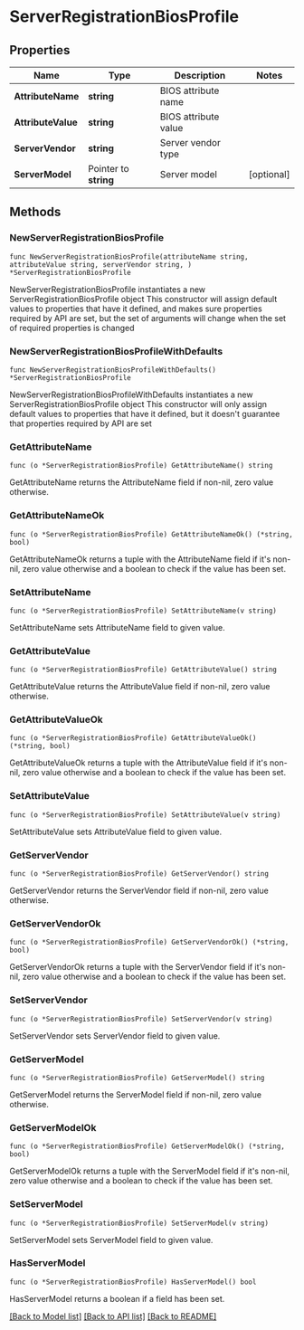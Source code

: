 # ServerRegistrationBiosProfile

## Properties

Name | Type | Description | Notes
------------ | ------------- | ------------- | -------------
**AttributeName** | **string** | BIOS attribute name | 
**AttributeValue** | **string** | BIOS attribute value | 
**ServerVendor** | **string** | Server vendor type | 
**ServerModel** | Pointer to **string** | Server model | [optional] 

## Methods

### NewServerRegistrationBiosProfile

`func NewServerRegistrationBiosProfile(attributeName string, attributeValue string, serverVendor string, ) *ServerRegistrationBiosProfile`

NewServerRegistrationBiosProfile instantiates a new ServerRegistrationBiosProfile object
This constructor will assign default values to properties that have it defined,
and makes sure properties required by API are set, but the set of arguments
will change when the set of required properties is changed

### NewServerRegistrationBiosProfileWithDefaults

`func NewServerRegistrationBiosProfileWithDefaults() *ServerRegistrationBiosProfile`

NewServerRegistrationBiosProfileWithDefaults instantiates a new ServerRegistrationBiosProfile object
This constructor will only assign default values to properties that have it defined,
but it doesn't guarantee that properties required by API are set

### GetAttributeName

`func (o *ServerRegistrationBiosProfile) GetAttributeName() string`

GetAttributeName returns the AttributeName field if non-nil, zero value otherwise.

### GetAttributeNameOk

`func (o *ServerRegistrationBiosProfile) GetAttributeNameOk() (*string, bool)`

GetAttributeNameOk returns a tuple with the AttributeName field if it's non-nil, zero value otherwise
and a boolean to check if the value has been set.

### SetAttributeName

`func (o *ServerRegistrationBiosProfile) SetAttributeName(v string)`

SetAttributeName sets AttributeName field to given value.


### GetAttributeValue

`func (o *ServerRegistrationBiosProfile) GetAttributeValue() string`

GetAttributeValue returns the AttributeValue field if non-nil, zero value otherwise.

### GetAttributeValueOk

`func (o *ServerRegistrationBiosProfile) GetAttributeValueOk() (*string, bool)`

GetAttributeValueOk returns a tuple with the AttributeValue field if it's non-nil, zero value otherwise
and a boolean to check if the value has been set.

### SetAttributeValue

`func (o *ServerRegistrationBiosProfile) SetAttributeValue(v string)`

SetAttributeValue sets AttributeValue field to given value.


### GetServerVendor

`func (o *ServerRegistrationBiosProfile) GetServerVendor() string`

GetServerVendor returns the ServerVendor field if non-nil, zero value otherwise.

### GetServerVendorOk

`func (o *ServerRegistrationBiosProfile) GetServerVendorOk() (*string, bool)`

GetServerVendorOk returns a tuple with the ServerVendor field if it's non-nil, zero value otherwise
and a boolean to check if the value has been set.

### SetServerVendor

`func (o *ServerRegistrationBiosProfile) SetServerVendor(v string)`

SetServerVendor sets ServerVendor field to given value.


### GetServerModel

`func (o *ServerRegistrationBiosProfile) GetServerModel() string`

GetServerModel returns the ServerModel field if non-nil, zero value otherwise.

### GetServerModelOk

`func (o *ServerRegistrationBiosProfile) GetServerModelOk() (*string, bool)`

GetServerModelOk returns a tuple with the ServerModel field if it's non-nil, zero value otherwise
and a boolean to check if the value has been set.

### SetServerModel

`func (o *ServerRegistrationBiosProfile) SetServerModel(v string)`

SetServerModel sets ServerModel field to given value.

### HasServerModel

`func (o *ServerRegistrationBiosProfile) HasServerModel() bool`

HasServerModel returns a boolean if a field has been set.


[[Back to Model list]](../README.md#documentation-for-models) [[Back to API list]](../README.md#documentation-for-api-endpoints) [[Back to README]](../README.md)


